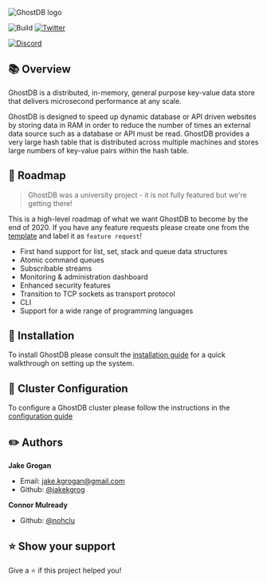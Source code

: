 ![GhostDB logo](https://imgur.com/ZEGFVo6.png)

![Build](https://github.com/GhostDB/GhostDB/workflows/GhostDB%20Node%20Test/badge.svg)
[![Twitter](https://img.shields.io/badge/ghostdb-v2.0.0-green)](http://www.ghostdbcache.com)

[![Discord](https://img.shields.io/badge/chat-Join%20us!-green?style=for-the-badge&logo=discord&logoColor=ffffff&color=7389D8&labelColor=6A7EC2)](https://discord.gg/ZkT5Sdf)



## :books: Overview

GhostDB is a distributed, in-memory, general purpose key-value data store that delivers microsecond performance at any scale.

GhostDB is designed to speed up dynamic database or API driven websites by storing data in RAM in order to reduce the number of times an external data source such as a database or API must be read. GhostDB provides a very large hash table that is distributed across multiple machines and stores large numbers of key-value pairs within the hash table.

## :car: Roadmap

> GhostDB was a university project - it is not fully featured but we're getting there!

This is a high-level roadmap of what we want GhostDB to become by the end of 2020. If you have any feature requests please create one from the [template](https://github.com/jakekgrog/GhostDB/blob/master/docs/FEATURE_REQUEST.md) and label it as `feature request`!

- First hand support for list, set, stack and queue data structures
- Atomic command queues
- Subscribable streams
- Monitoring & administration dashboard
- Enhanced security features
- Transition to TCP sockets as transport protocol
- CLI
- Support for a wide range of programming languages

## :wrench: Installation

To install GhostDB please consult the [installation guide](https://github.com/jakekgrog/GhostDB/blob/master/docs/INSTALL.md) for a quick walkthrough on setting up the system.

## :hammer: Cluster Configuration

To configure a GhostDB cluster please follow the instructions in the [configuration guide](https://github.com/jakekgrog/GhostDB/blob/master/docs/INSTALL.md)

## :pencil2: Authors

**Jake Grogan**

- Email: <jake.kgrogan@gmail.com>
- Github: [@jakekgrog](https://github.com/jakekgrog)

**Connor Mulready**

- Github: [@nohclu](https://github.com/nohclu)

## :star: Show your support

Give a :star: if this project helped you!
